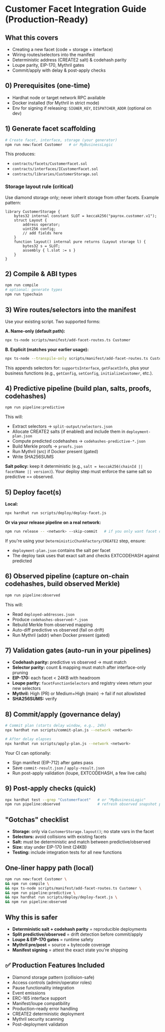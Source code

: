 # Customer Facet Integration Guide (Production-Ready)

## What this covers

- Creating a new facet (code + storage + interface)
- Wiring routes/selectors into the manifest
- Deterministic address (CREATE2 salt) & codehash parity
- Loupe parity, EIP-170, Mythril gates
- Commit/apply with delay & post-apply checks

## 0) Prerequisites (one-time)

- Hardhat node or target network RPC available
- Docker installed (for Mythril in strict mode)
- Env for signing if releasing: `SIGNER_KEY`, `DISPATCHER_ADDR` (optional on dev)

## 1) Generate facet scaffolding

```bash
# Create facet, interface, storage (your generator)
npm run new:facet Customer   # or MyBusinessLogic
```

This produces:

- `contracts/facets/CustomerFacet.sol`
- `contracts/interfaces/ICustomerFacet.sol`
- `contracts/libraries/CustomerStorage.sol`

### Storage layout rule (critical)

Use diamond storage only; never inherit storage from other facets. Example pattern:

```solidity
library CustomerStorage {
    bytes32 internal constant SLOT = keccak256("payrox.customer.v1");
    struct Layout {
        address operator;
        uint256 config;
        // add fields here
    }
    function layout() internal pure returns (Layout storage l) {
        bytes32 s = SLOT;
        assembly { l.slot := s }
    }
}
```

## 2) Compile & ABI types

```bash
npm run compile
# optional: generate types
npm run typechain
```

## 3) Wire routes/selectors into the manifest

Use your existing script. Two supported forms:

**A. Name-only (default path):**

```bash
npx ts-node scripts/manifest/add-facet-routes.ts Customer
```

**B. Explicit (matches your earlier usage):**

```bash
npx ts-node --transpile-only scripts/manifest/add-facet-routes.ts Customer manifest.local.json <DiamondOrDispatcherAddr>
```

This appends selectors for: `supportsInterface`, `getFacetInfo`, plus your business functions (e.g., `getConfig`, `setConfig`, `initializeCustomer`, etc.).

## 4) Predictive pipeline (build plan, salts, proofs, codehashes)

```bash
npm run pipeline:predictive
```

This will:

- Extract selectors → `split-output/selectors.json`
- Allocate CREATE2 salts (if enabled) and include them in `deployment-plan.json`
- Compute predicted codehashes → `codehashes-predictive-*.json`
- Build Merkle proofs → `proofs.json`
- Run Mythril (src) if Docker present (gated)
- Write SHA256SUMS

**Salt policy:** keep it deterministic (e.g., `salt = keccak256(chainId || facetName || version)`). Your deploy step must enforce the same salt so predictive == observed.

## 5) Deploy facet(s)

**Local:**

```bash
npx hardhat run scripts/deploy/deploy-facet.js
```

**Or via your release pipeline on a real network:**

```bash
npm run release -- <network> --skip-commit   # if you only want facet deploy now
```

If you're using your `DeterministicChunkFactory/CREATE2` step, ensure:

- `deployment-plan.json` contains the salt per facet
- The deploy task uses that exact salt and checks EXTCODEHASH against predicted

## 6) Observed pipeline (capture on-chain codehashes, build observed Merkle)

```bash
npm run pipeline:observed
```

This will:

- Read `deployed-addresses.json`
- Produce `codehashes-observed-*.json`
- Rebuild Merkle from observed mapping
- Auto-diff predictive vs observed (fail on drift)
- Run Mythril (addr) when Docker present (gated)

## 7) Validation gates (auto-run in your pipelines)

- **Codehash parity:** predictive vs observed → must match
- **Selector parity:** count & mapping must match after interface-only pruning
- **EIP-170:** each facet < 24KB with headroom
- **Loupe parity:** `facetFunctionSelectors` and registry views return your new selectors
- **Mythril:** High (PR) or Medium+High (main) → fail if not allowlisted
- **SHA256SUMS:** verify

## 8) Commit/apply (governance delay)

```bash
# Commit plan (starts delay window, e.g., 24h)
npx hardhat run scripts/commit-plan.js --network <network>

# After delay elapses
npx hardhat run scripts/apply-plan.js --network <network>
```

Your CI can optionally:

- Sign manifest (EIP-712) after gates pass
- Save `commit-result.json` / `apply-result.json`
- Run post-apply validation (loupe, EXTCODEHASH, a few live calls)

## 9) Post-apply checks (quick)

```bash
npx hardhat test --grep "CustomerFacet"   # or "MyBusinessLogic"
npm run pipeline:observed                 # refresh observed snapshot post-apply
```

## "Gotchas" checklist

- **Storage:** only via `CustomerStorage.layout()`; no state vars in the facet
- **Selectors:** avoid collisions with existing facets
- **Salt:** must be deterministic and match between predictive/observed
- **Size:** stay under EIP-170 limit (24KB)
- **Testing:** include integration tests for all new functions

## One-liner happy path (local)

```bash
npm run new:facet Customer \
&& npm run compile \
&& npx ts-node scripts/manifest/add-facet-routes.ts Customer \
&& npm run pipeline:predictive \
&& npx hardhat run scripts/deploy/deploy-facet.js \
&& npm run pipeline:observed
```

## Why this is safer

- **Deterministic salt + codehash parity** = reproducible deployments
- **Split predictive/observed** = drift detection before commit/apply
- **Loupe & EIP-170 gates** = runtime safety
- **Mythril pre/post** = source + bytecode coverage
- **Manifest signing** = attest the exact state you're shipping

## ✅ Production Features Included

- Diamond storage pattern (collision-safe)
- Access controls (admin/operator roles)
- Pause functionality integration
- Event emissions
- ERC-165 interface support
- Manifest/loupe compatibility
- Production-ready error handling
- CREATE2 deterministic deployment
- Mythril security scanning
- Post-deployment validation
